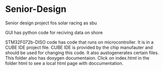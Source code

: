 # Senior-Design
Senior design project fos solar racing as sbu

GUI has python code for reciving data on shore

STM32F072b-DISO code has code that runs on microcontroller. It is in a CUBE IDE project file. CUBE IDE is provided by the chip manufauter and should be used for changing this code. It also austogenerates certain files. This folder also has doxygen documentaion. Click on index.html in the folder html to see a local html page with doccumentation.